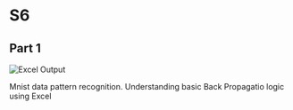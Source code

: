 # S6
## Part 1
![Excel Output](https://github.com/PRIYE/S6/assets/7592375/b28beca5-92d0-44c6-bd70-1176715473c3)

Mnist data pattern recognition.  Understanding basic Back Propagatio logic using Excel
